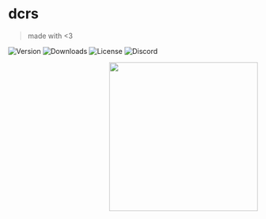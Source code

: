 # dcrs

> made with <3

![Version](https://img.shields.io/crates/v/dcrs?label="Crate"&color="salmon")
![Downloads](https://img.shields.io/crates/d/dcrs?label="Downloads"&color="bab")
![License](https://img.shields.io/github/license/grhx/dcrs?label="License")
![Discord](https://img.shields.io/discord/81384788765712384?label="Discord%20API"&logo="discord"&logoColor="7289da"&color="7289da")

<img align="right" src="https://i.imgur.com/QizpY58.png" width="300" />
